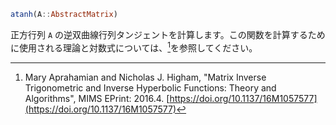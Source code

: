 ```julia
atanh(A::AbstractMatrix)
```

正方行列 `A` の逆双曲線行列タンジェントを計算します。この関数を計算するために使用される理論と対数式については、[^AH16_6]を参照してください。

[^AH16_6]: Mary Aprahamian and Nicholas J. Higham, "Matrix Inverse Trigonometric and Inverse Hyperbolic Functions: Theory and Algorithms", MIMS EPrint: 2016.4. [https://doi.org/10.1137/16M1057577](https://doi.org/10.1137/16M1057577)
